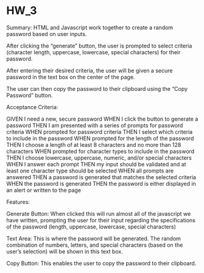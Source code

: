 # HW_3

Summary:
HTML and Javascript work together to create a random password based on user inputs. 

After clicking the “generate” button, the user is prompted to select criteria (character length, uppercase, lowercase, special characters) for their password. 

After entering their desired criteria, the user will be given a secure password in the text box on the center of the page. 

The user can then copy the password to their clipboard using the “Copy Password” button.

Acceptance Criteria:

GIVEN I need a new, secure password
WHEN I click the button to generate a password
THEN I am presented with a series of prompts for password criteria
WHEN prompted for password criteria
THEN I select which criteria to include in the password
WHEN prompted for the length of the password
THEN I choose a length of at least 8 characters and no more than 128 characters
WHEN prompted for character types to include in the password
THEN I choose lowercase, uppercase, numeric, and/or special characters
WHEN I answer each prompt
THEN my input should be validated and at least one character type should be selected
WHEN all prompts are answered
THEN a password is generated that matches the selected criteria
WHEN the password is generated
THEN the password is either displayed in an alert or written to the page

Features:

Generate Button:
When clicked this will run almost all of the javascript we have written, prompting the user for their input regarding the specifications of the password (length, uppercase, lowercase, special characters)

Text Area:
This is where the password will be generated. The random combination of numbers, letters, and special characters (based on the user’s selection) will be shown in this text box. 

Copy Button:
This enables the user to copy the password to their clipboard. 

